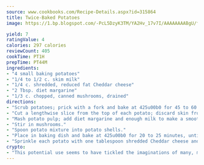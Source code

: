 ```yaml
---
source: www.cookbooks.com/Recipe-Details.aspx?id=315864
title: Twice-Baked Potatoes
image: https://1.bp.blogspot.com/-PcL5DzyK3TM/YA2Hv_17v7I/AAAAAAAABgU/fyHeesSth_IZW9mL5lk6GxJO8cW8ksrGACLcBGAsYHQ/s320/12.png

yield: 7
ratingValue: 4
calories: 297 calories
reviewCount: 405
cookTime: PT1H
prepTime: PT44M
ingredients:
- "4 small baking potatoes"
- "1/4 to 1/2 c. skim milk"
- "1/4 c. shredded, reduced fat Cheddar cheese"
- "2 Tbsp. diet margarine"
- "1/3 c. chopped, canned mushrooms, drained"
directions:
- "Scrub potatoes; prick with a fork and bake at 425u00b0 for 45 to 60 minutes, until soft to the touch."
- "Cut a lengthwise slice from the top of each potato; discard skin from each slice. Reserving potato shells, scoop out the insides and add to potato portions from top slices."
- "Mash potato pulp; add diet margarine and enough milk to make a smooth consistency."
- "Stir in mushrooms."
- "Spoon potato mixture into potato shells."
- "Place in baking dish and bake at 425u00b0 for 20 to 25 minutes, until lightly browned."
- "Sprinkle each potato with one tablespoon shredded Cheddar cheese and bake until cheese melts, about 2 to 3 minutes."
crypto:
- "This potential use seems to have tickled the imaginations of many, many bitcoin fanciers."
---
```

